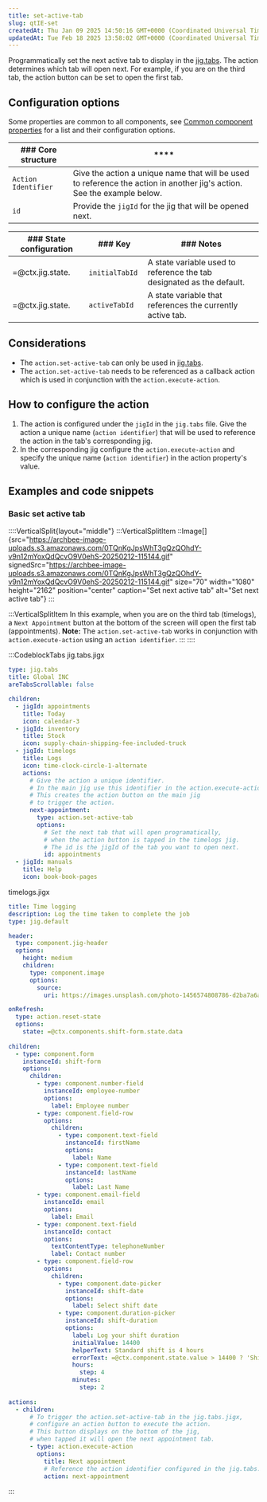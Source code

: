 ```yaml
---
title: set-active-tab
slug: qtIE-set
createdAt: Thu Jan 09 2025 14:50:16 GMT+0000 (Coordinated Universal Time)
updatedAt: Tue Feb 18 2025 13:58:02 GMT+0000 (Coordinated Universal Time)
---
```


Programmatically set the next active tab to display in the [jig.tabs](<./../Jig Types/jig_tabs.md>). The action determines which tab will open next. For example, if you are on the third tab, the action button can be set to open the first tab.

## Configuration options

Some properties are common to all components, see [Common component properties](docId\:LLnTD-rxe8FmH7WpC5cZb) for a list and their configuration options.

| ### Core structure  | ****                                                                                                                    |
| ------------------- | ----------------------------------------------------------------------------------------------------------------------- |
| `Action Identifier` | Give the action a unique name that will be used to reference the action in another jig's action. See the example below. |
| `id`                | Provide the `jigId` for the jig that will be opened next.                                                               |

| ### State configuration | ### Key         | ### Notes                                                             |
| ----------------------- | --------------- | --------------------------------------------------------------------- |
| =@ctx.jig.state.        | `initialTabId`  | A state variable used to reference the tab designated as the default. |
| =@ctx.jig.state.        | `activeTabId`   | A state variable that references the currently active tab.            |

## Considerations

- The `action.set-active-tab` can only be used in [jig.tabs](<./../Jig Types/jig_tabs.md>).
- The `action.set-active-tab` needs to be referenced as a callback action which is used in conjunction with the `action.execute-action`.

## How to configure the action

1. The action is configured under the `jigId` in the `jig.tabs` file. Give the action a unique name (`action identifier`) that will be used to reference the action in the tab's corresponding jig.&#x20;
2. In the corresponding jig configure the `action.execute-action` and specify the unique name (`action identifier`)  in the action property's value.&#x20;

## Examples and code snippets 

### Basic set active tab

::::VerticalSplit{layout="middle"}
:::VerticalSplitItem
::Image[]{src="https://archbee-image-uploads.s3.amazonaws.com/0TQnKgJpsWhT3gQzQOhdY-v9n12mYoxQdQcvO9V0ehS-20250212-115144.gif" signedSrc="https://archbee-image-uploads.s3.amazonaws.com/0TQnKgJpsWhT3gQzQOhdY-v9n12mYoxQdQcvO9V0ehS-20250212-115144.gif" size="70" width="1080" height="2162" position="center" caption="Set next active tab" alt="Set next active tab"}
:::

:::VerticalSplitItem
In this example, when you are on the third tab (timelogs), a `Next Appointment` button at the bottom of the screen will open the first tab (appointments).&#x20;
**Note:** The `action.set-active-tab` works in conjunction with `action.execute-action` using an `action identifier`.
:::
::::

:::CodeblockTabs
jig.tabs.jigx

```yaml
type: jig.tabs
title: Global INC
areTabsScrollable: false

children:
  - jigId: appointments
    title: Today
    icon: calendar-3
  - jigId: inventory
    title: Stock
    icon: supply-chain-shipping-fee-included-truck
  - jigId: timelogs
    title: Logs
    icon: time-clock-circle-1-alternate    
    actions:
      # Give the action a unique identifier. 
      # In the main jig use this identifier in the action.execute-action.
      # This creates the action button on the main jig 
      # to trigger the action.
      next-appointment: 
        type: action.set-active-tab
        options:
          # Set the next tab that will open programatically,
          # when the action button is tapped in the timelogs jig.
          # The id is the jigId of the tab you want to open next.   
          id: appointments
  - jigId: manuals
    title: Help   
    icon: book-book-pages
```

timelogs.jigx

```yaml
title: Time logging
description: Log the time taken to complete the job
type: jig.default

header:
  type: component.jig-header
  options:
    height: medium
    children:
      type: component.image
      options:
        source:
          uri: https://images.unsplash.com/photo-1456574808786-d2ba7a6aa654?w=500&auto=format&fit=crop&q=60&ixlib=rb-4.0.3&ixid=M3wxMjA3fDB8MHxzZWFyY2h8N3x8dGltZSUyMGxvZ3xlbnwwfHwwfHx8Mg%3D%3D

onRefresh: 
  type: action.reset-state
  options:
    state: =@ctx.components.shift-form.state.data
    
children:
  - type: component.form
    instanceId: shift-form
    options:
      children:
        - type: component.number-field
          instanceId: employee-number
          options:
            label: Employee number
        - type: component.field-row
          options:
            children:
              - type: component.text-field
                instanceId: firstName
                options:
                  label: Name
              - type: component.text-field
                instanceId: lastName
                options:
                  label: Last Name   
        - type: component.email-field  
          instanceId: email
          options:
            label: Email  
        - type: component.text-field
          instanceId: contact
          options:
            textContentType: telephoneNumber
            label: Contact number
        - type: component.field-row
          options:
            children:
              - type: component.date-picker
                instanceId: shift-date
                options:
                  label: Select shift date 
              - type: component.duration-picker
                instanceId: shift-duration
                options:
                  label: Log your shift duration
                  initialValue: 14400
                  helperText: Standard shift is 4 hours 
                  errorText: =@ctx.component.state.value > 14400 ? 'Shift time needs approval':'' 
                  hours:
                    step: 4
                  minutes:
                    step: 2  
                    
actions:
  - children:
      # To trigger the action.set-active-tab in the jig.tabs.jigx,
      # configure an action button to execute the action.
      # This button displays on the bottom of the jig,
      # when tapped it will open the next appointment tab. 
      - type: action.execute-action
        options:
          title: Next appointment
          # Reference the action identifier configured in the jig.tabs.
          action: next-appointment            
```
:::

